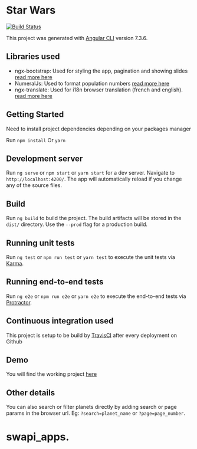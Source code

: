 # Star Wars
[![Build Status](https://travis-ci.com/kplaricos/swapi-app.svg?token=HjZHWQFqr4Mr2cqTUVaC&branch=master)](https://travis-ci.com/kplaricos/swapi-app)

This project was generated with [Angular CLI](https://github.com/angular/angular-cli) version 7.3.6.

## Libraries used
- ngx-bootstrap: Used for styling the app, pagination and showing slides [read more here](https://valor-software.com/ngx-bootstrap/#/)
- NumeralJs: Used to format population numbers [read more here](http://numeraljs.com/)
- ngx-translate: Used for i18n browser translation (french and english). [read more here](http://www.ngx-translate.com/)

## Getting Started

Need to install project dependencies depending on your packages manager

Run `npm install` Or `yarn`

## Development server

Run `ng serve` or `npm start` or `yarn start` for a dev server. Navigate to `http://localhost:4200/`. The app will automatically reload if you change any of the source files.

## Build

Run `ng build` to build the project. The build artifacts will be stored in the `dist/` directory. Use the `--prod` flag for a production build.

## Running unit tests

Run `ng test` or `npm run test` or `yarn test` to execute the unit tests via [Karma](https://karma-runner.github.io).

## Running end-to-end tests

Run `ng e2e` or `npm run e2e` or `yarn e2e` to execute the end-to-end tests via [Protractor](http://www.protractortest.org/).

## Continuous integration used

This project is setup to be build by [TravisCI](https://travis-ci.com/) after every deployment on Github

## Demo
You will find the working project [here](https://star-wars-b696f.firebaseapp.com/)

## Other details
You can also search or filter planets directly by adding search or page params in the browser url.
Eg: `?search=planet_name` or `?page=page_number`.
# swapi_apps.

